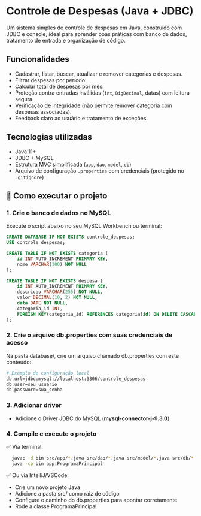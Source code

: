 # Controle de Despesas (Java + JDBC)

Um sistema simples de controle de despesas em Java, construído com JDBC e console, ideal para aprender boas práticas com banco de dados, tratamento de entrada e organização de código.

## Funcionalidades

- Cadastrar, listar, buscar, atualizar e remover categorias e despesas.
- Filtrar despesas por período.
- Calcular total de despesas por mês.
- Proteção contra entradas inválidas (`int`, `BigDecimal`, datas) com leitura segura.
- Verificação de integridade (não permite remover categoria com despesas associadas).
- Feedback claro ao usuário e tratamento de exceções.

## Tecnologias utilizadas

- Java 11+  
- JDBC + MySQL  
- Estrutura MVC simplificada (`app`, `dao`, `model`, `db`)  
- Arquivo de configuração `.properties` com credenciais (protegido no `.gitignore`)

## 🚀 Como executar o projeto

### 1. Crie o banco de dados no MySQL

Execute o script abaixo no seu MySQL Workbench ou terminal:

```sql
CREATE DATABASE IF NOT EXISTS controle_despesas;
USE controle_despesas;

CREATE TABLE IF NOT EXISTS categoria (
    id INT AUTO_INCREMENT PRIMARY KEY,
    nome VARCHAR(100) NOT NULL
);

CREATE TABLE IF NOT EXISTS despesa (
    id INT AUTO_INCREMENT PRIMARY KEY,
    descricao VARCHAR(255) NOT NULL,
    valor DECIMAL(10, 2) NOT NULL,
    data DATE NOT NULL,
    categoria_id INT,
    FOREIGN KEY(categoria_id) REFERENCES categoria(id) ON DELETE CASCADE ON UPDATE CASCADE
);
```

### 2. Crie o arquivo db.properties com suas credenciais de acesso

Na pasta database/, crie um arquivo chamado db.properties com este conteúdo:
```bash
# Exemplo de configuração local
db.url=jdbc:mysql://localhost:3306/controle_despesas
db.user=seu_usuario
db.password=sua_senha
```
### 3. Adicionar driver
- Adicione o Driver JDBC do MySQL (**mysql-connector-j-9.3.0**)

### 4. Compile e execute o projeto
✅ Via terminal:
```bash
  javac -d bin src/app/*.java src/dao/*.java src/model/*.java src/db/*.java
  java -cp bin app.ProgramaPrincipal
```

✅ Ou via IntelliJ/VSCode:
- Crie um novo projeto Java
- Adicione a pasta src/ como raiz de código
- Configure o caminho do db.properties para apontar corretamente
- Rode a classe ProgramaPrincipal
